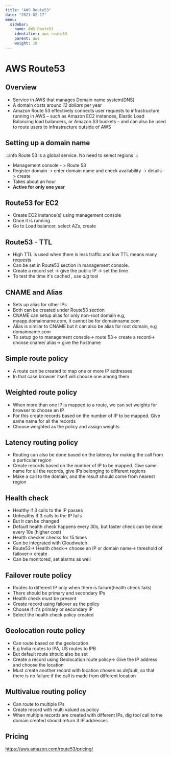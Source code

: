```yaml
---
title: "AWS Route53"
date: "2021-02-17"
menu:
  sidebar:
    name: AWS Route53
    identifier: aws-route53
    parent: aws
    weight: 10
---
```

# AWS Route53

## Overview

- Service in AWS that manages Domain name system(DNS)
- A domain costs around _12 dollars_ per year
- Amazon Route 53 effectively connects user requests to infrastructure running in AWS – such as Amazon EC2 instances, Elastic Load Balancing load balancers, or Amazon S3 buckets – and can also be used to route users to infrastructure outside of AWS

## Setting up a domain name
:::info
Route 53 is a global service. No need to select regions
:::
- Management console - > Route 53
- Register domain -> enter domain name and check availability -> details -> create
- Takes about an hour
- **Active for only one year**

## Route53 for EC2
- Create EC2 instance(s) using management console
- Once it is running
- Go to Load balancer, select AZs, create

## Route53 - TTL
- High TTL is used when there is less traffic and low TTL means many requests
- Can be set in Route53 section in management console.
- Create a record set -> give the public IP -> set the time
- To test the time it's cached , use _dig_ tool

## CNAME and Alias
- Sets up alias for other IPs
- Both can be created under Route53 section
- CNAME can setup alias for only non-root domain e.g, myapp.domainname.com, it cannot be for domainname.com
- Alias is similar to CNAME but it can also be alias for root domain, e.g domainname.com
- To setup go to management console-> route 53-> create a record-> choose cname/ alias-> give the hostname

## Simple route policy
- A route can be created to map one or more IP addresses
- In that case browser itself will choose one among them

## Weighted route policy
- When more than one IP is mapped to a route, we can set weights for browser to choose an IP
- For this create records based on the number of IP to be mapped. Give same name for all the records
- Choose weighted as the policy and assign weights

## Latency routing policy
- Routing can also be done based on the latency for making the call from a particular region
- Create records based on the number of IP to be mapped. Give same name for all the records, give IPs belonging to different regions
- Make a call to the domain, and the result should come from nearest region

## Health check
- Healthy if 3 calls to the IP passes
- Unhealthy if 3 calls to the IP fails
- But it can be changed
- Default health check happens every 30s, but faster check can be done every 10s (higher cost)
- Health checker checks for 15 times
- Can be integrated with Cloudwatch
- Route53-> Health check-> choose an IP or domain name-> threshold of failover-> create
- Can be monitored, set alarms as well

## Failover route policy
- Routes to different IP only when there is failure(health check fails)
- There should be primary and secondary IPs
- Health check *must* be present
- Create record using failover as the policy
- Choose if it's primary or secondary IP
- Select the health check policy created

## Geolocation route policy
- Can route based on the geolocation
- E.g India routes to IPA, US routes to IPB
- But default route should also be set
- Create a record using Geolocation route policy-> Give the IP address and choose the location
- Must create another record with location chosen as *default*, so that there is no failure if the call is made from different location

## Multivalue routing policy
- Can route to multiple IPs
- Create record with multi valued as policy
- When multiple records are created with different IPs, dig tool call to the domain created should return 3 IP addresses

## Pricing
https://aws.amazon.com/route53/pricing/
